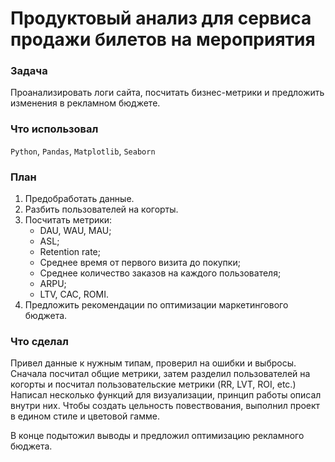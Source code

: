 # Продуктовый анализ для сервиса продажи билетов на мероприятия
### Задача
Проанализировать логи сайта, посчитать бизнес-метрики и предложить изменения в рекламном бюджете.
### Что использовал
`Python`, `Pandas`, `Matplotlib`, `Seaborn`
### План
1. Предобработать данные.
2. Разбить пользователей на когорты.
3. Посчитать метрики:
   - DAU, WAU, MAU;
   - ASL;
   - Retention rate;
   - Среднее время от первого визита до покупки;
   - Среднее количество заказов на каждого пользователя;
   - ARPU;
   - LTV, CAC, ROMI.
4. Предложить рекомендации по оптимизации маркетингового бюджета.
### Что сделал
Привел данные к нужным типам, проверил на ошибки и выбросы. 
Сначала посчитал общие метрики, затем разделил пользователей на когорты и посчитал пользовательские метрики (RR, LVT, ROI, etc.)
Написал несколько функций для визуализации, принцип работы описал внутри них. Чтобы создать цельность повествования, выполнил проект в едином стиле и цветовой гамме.  
  
В конце подытожил выводы и предложил оптимизацию рекламного бюджета.
